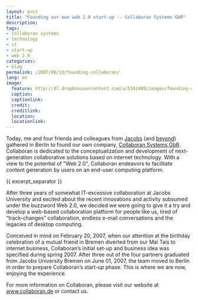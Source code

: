 ```yaml
---
layout: post
title: "Founding our own web 2.0 start-up -- Collaboran Systems GbR"
description:
tags:
- collaboran systems
- technology
- it
- start-up
- web 2.0
categories:
- blog
permalink: /2007/06/13/founding-collaboran/
lang: en
image:
  feature: http://dl.dropboxusercontent.com/u/5341489/images/founding-collaboran_crop.png
  caption: 
  captionlink: 
  credit: 
  creditlink: 
  location: 
  locationlink:
---
```


Today, me and four friends and colleagues from [Jacobs](http://www.jacobs-university.de) (and [beyond](http://www.rwth-aachen.de)) gathered in Berlin to  found our own company, [Collaboran Systems GbR](http://www.collaboran.de).
Collaboran is dedicated to the conceptualization and development of next-generation collaborative solutions based on internet technology. 
With a view to the potential of "Web 2.0", Collaboran endeavors to facilitate content generation by users on an end-user computing platform.

{{ excerpt_separator }}

After three years of somewhat IT-excessive collaboration at Jacobs University and excited about the recent innovations and activity subsumed under the buzzword Web 2.0, we decided we were going to give it a try and develop a web-based collaboration platform for people like us, tired of “track-changes” collaboration, endless e-mail conversations and the legacies of desktop computing.

Conceived in mind on February 20, 2007, when our attention at the birthday celebration of a mutual friend in Bremen diverted from our Mai Tais to internet business, Collaboran’s initial set-up and business idea was specified during spring 2007. 
After three out of the four partners graduated from Jacobs University Bremen on June 01, 2007, the team moved to Berlin in order to prepare Collaboran’s start-up phase. 
This is where we are now, enjoying the experience.

For more information on Collaboran, please visit our website at www.collaboran.de or contact us.